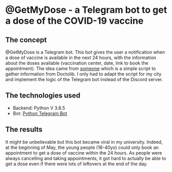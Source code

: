 # @GetMyDose - a Telegram bot to get a dose of the COVID-19 vaccine

## The concept

@GetMyDose is a Telegram bot. This bot gives the user a notification when a dose of vaccine is available in the next 24 hours, with the information about the doses available (vaccination center, date, link to book the appointment).
The idea came from [someone](github.com) which is a simple script to gather information from Doctolib. I only had to adapt the script for my city and implement the logic of the Telegram bot instead of the Discord server. 

## The technologies used

- Backend: Python V 3.8.5
- Bot: [Python Telegram Bot](https://python-telegram-bot.readthedocs.io/en/stable/)

## The results
It might be unbelievable but this bot became viral in my university. Indeed, at the beginning of May, the young people (18-40yo) could only book an appointment to get a dose of vaccine within the 24 hours. As people were always cancelling and taking appointments, it got hard to actually be able to get a dose even if there were lots of leftovers at the end of the day.